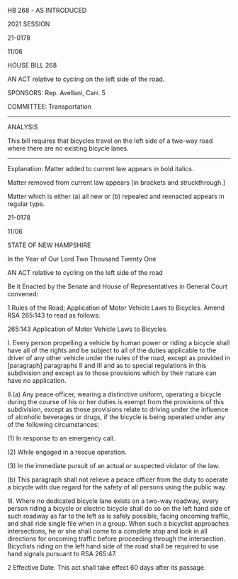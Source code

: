  HB 268 - AS INTRODUCED

 

 

2021 SESSION

 21-0178

 11/06

 

HOUSE BILL 268

 

AN ACT relative to cycling on the left side of the road.

 

SPONSORS: Rep. Avellani, Carr. 5

 

COMMITTEE: Transportation

 

-----------------------------------------------------------------

 

ANALYSIS

 

 This bill requires that bicycles travel on the left side of a two-way road where there are no existing bicycle lanes.

 

- - - - - - - - - - - - - - - - - - - - - - - - - - - - - - - - - - - - - - - - - - - - - - - - - - - - - - - - - - - - - - - - - - - - - - - - - - - 

 

Explanation: Matter added to current law appears in bold italics.

 Matter removed from current law appears [in brackets and struckthrough.]

 Matter which is either (a) all new or (b) repealed and reenacted appears in regular type.

 21-0178

 11/06

 

STATE OF NEW HAMPSHIRE

 

In the Year of Our Lord Two Thousand Twenty One

 

AN ACT relative to cycling on the left side of the road

 

Be it Enacted by the Senate and House of Representatives in General Court convened:

 

 1 Rules of the Road; Application of Motor Vehicle Laws to Bicycles. Amend RSA 265:143 to read as follows:

 265:143 Application of Motor Vehicle Laws to Bicycles. 

 I. Every person propelling a vehicle by human power or riding a bicycle shall have all of the rights and be subject to all of the duties applicable to the driver of any other vehicle under the rules of the road, except as provided in [paragraph] paragraphs II and III and as to special regulations in this subdivision and except as to those provisions which by their nature can have no application. 

 II.(a) Any peace officer, wearing a distinctive uniform, operating a bicycle during the course of his or her duties is exempt from the provisions of this subdivision, except as those provisions relate to driving under the influence of alcoholic beverages or drugs, if the bicycle is being operated under any of the following circumstances: 

 (1) In response to an emergency call. 

 (2) While engaged in a rescue operation. 

 (3) In the immediate pursuit of an actual or suspected violator of the law. 

 (b) This paragraph shall not relieve a peace officer from the duty to operate a bicycle with due regard for the safety of all persons using the public way.

 III. Where no dedicated bicycle lane exists on a two-way roadway, every person riding a bicycle or electric bicycle shall do so on the left hand side of such roadway as far to the left as is safely possible, facing oncoming traffic, and shall ride single file when in a group. When such a bicyclist approaches intersections, he or she shall come to a complete stop and look in all directions for oncoming traffic before proceeding through the intersection. Bicyclists riding on the left hand side of the road shall be required to use hand signals pursuant to RSA 265:47. 

 2 Effective Date. This act shall take effect 60 days after its passage.


